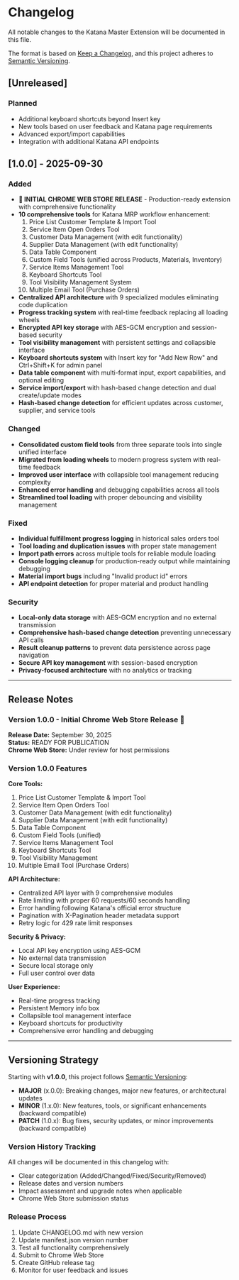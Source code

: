 # Changelog

All notable changes to the Katana Master Extension will be documented in this file.

The format is based on [Keep a Changelog](https://keepachangelog.com/en/1.0.0/),
and this project adheres to [Semantic Versioning](https://semver.org/spec/v2.0.0.html).

## [Unreleased]

### Planned
- Additional keyboard shortcuts beyond Insert key  
- New tools based on user feedback and Katana page requirements
- Advanced export/import capabilities
- Integration with additional Katana API endpoints

## [1.0.0] - 2025-09-30

### Added
- **🎉 INITIAL CHROME WEB STORE RELEASE** - Production-ready extension with comprehensive functionality
- **10 comprehensive tools** for Katana MRP workflow enhancement:
  1. Price List Customer Template & Import Tool
  2. Service Item Open Orders Tool  
  3. Customer Data Management (with edit functionality)
  4. Supplier Data Management (with edit functionality)
  5. Data Table Component
  6. Custom Field Tools (unified across Products, Materials, Inventory)
  7. Service Items Management Tool
  8. Keyboard Shortcuts Tool
  9. Tool Visibility Management System
  10. Multiple Email Tool (Purchase Orders)
- **Centralized API architecture** with 9 specialized modules eliminating code duplication
- **Progress tracking system** with real-time feedback replacing all loading wheels
- **Encrypted API key storage** with AES-GCM encryption and session-based security
- **Tool visibility management** with persistent settings and collapsible interface
- **Keyboard shortcuts system** with Insert key for "Add New Row" and Ctrl+Shift+K for admin panel
- **Data table component** with multi-format input, export capabilities, and optional editing
- **Service import/export** with hash-based change detection and dual create/update modes
- **Hash-based change detection** for efficient updates across customer, supplier, and service tools

### Changed
- **Consolidated custom field tools** from three separate tools into single unified interface
- **Migrated from loading wheels** to modern progress system with real-time feedback
- **Improved user interface** with collapsible tool management reducing complexity
- **Enhanced error handling** and debugging capabilities across all tools
- **Streamlined tool loading** with proper debouncing and visibility management

### Fixed
- **Individual fulfillment progress logging** in historical sales orders tool
- **Tool loading and duplication issues** with proper state management
- **Import path errors** across multiple tools for reliable module loading
- **Console logging cleanup** for production-ready output while maintaining debugging
- **Material import bugs** including "Invalid product id" errors
- **API endpoint detection** for proper material and product handling

### Security
- **Local-only data storage** with AES-GCM encryption and no external transmission
- **Comprehensive hash-based change detection** preventing unnecessary API calls
- **Result cleanup patterns** to prevent data persistence across page navigation
- **Secure API key management** with session-based encryption
- **Privacy-focused architecture** with no analytics or tracking

---

## Release Notes

### Version 1.0.0 - Initial Chrome Web Store Release 🎉

**Release Date:** September 30, 2025  
**Status:** READY FOR PUBLICATION  
**Chrome Web Store:** Under review for host permissions  

### Version 1.0.0 Features

**Core Tools:**
1. Price List Customer Template & Import Tool
2. Service Item Open Orders Tool
3. Customer Data Management (with edit functionality)
4. Supplier Data Management (with edit functionality)
5. Data Table Component
6. Custom Field Tools (unified)
7. Service Items Management Tool
8. Keyboard Shortcuts Tool
9. Tool Visibility Management
10. Multiple Email Tool (Purchase Orders)

**API Architecture:**
- Centralized API layer with 9 comprehensive modules
- Rate limiting with proper 60 requests/60 seconds handling
- Error handling following Katana's official error structure
- Pagination with X-Pagination header metadata support
- Retry logic for 429 rate limit responses

**Security & Privacy:**
- Local API key encryption using AES-GCM
- No external data transmission
- Secure local storage only
- Full user control over data

**User Experience:**
- Real-time progress tracking
- Persistent Memory info box
- Collapsible tool management interface
- Keyboard shortcuts for productivity
- Comprehensive error handling and debugging

---

## Versioning Strategy

Starting with **v1.0.0**, this project follows [Semantic Versioning](https://semver.org/):

- **MAJOR** (x.0.0): Breaking changes, major new features, or architectural updates
- **MINOR** (1.x.0): New features, tools, or significant enhancements (backward compatible)
- **PATCH** (1.0.x): Bug fixes, security updates, or minor improvements (backward compatible)

### Version History Tracking
All changes will be documented in this changelog with:
- Clear categorization (Added/Changed/Fixed/Security/Removed)
- Release dates and version numbers
- Impact assessment and upgrade notes when applicable
- Chrome Web Store submission status

### Release Process
1. Update CHANGELOG.md with new version
2. Update manifest.json version number
3. Test all functionality comprehensively  
4. Submit to Chrome Web Store
5. Create GitHub release tag
6. Monitor for user feedback and issues